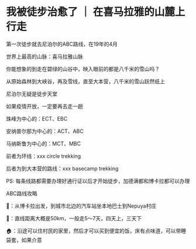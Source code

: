 # 我被徒步治愈了 ｜ 在喜马拉雅的山麓上行走

第一次徒步就去尼泊尔的ABC路线，在19年的4月

世界上最高的山脉：喜马拉雅山脉

你能想象的到走在碧绿的山谷中，映入眼前的都是八千米的雪山吗？

从原始森林到大峡谷，再及雪线，直至大本营，八千米的雪山跃然纸上

尼泊尔无疑是徒步天堂

如果疫情开放，一定要再去走一趟

珠峰为中心的：ECT、EBC

安纳普尔那为中心的：ACT、ABC

马纳斯鲁为中心的：MCT、MBC

前者为环线：xxx circle trekking

后者为到大本营的路线：xxx basecamp trekking

PS: 每条线路都需要办理好通行证以后才开始徒步，加德满都和博卡拉都可以办理


ABC路线攻略

🚗：从博卡拉出发，到城市北边的汽车站坐本地巴士到Nepuya村庄

🚶：直线距离大概是50km，一般走5～7天，四天上，三天下

🏠：沿途可以住村民的家里，然后才可以买到便宜的饭，床有点味道，可以带睡袋套，如果介意
